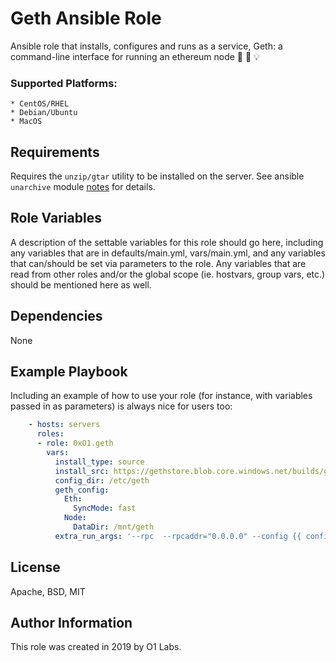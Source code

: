 Geth Ansible Role
=========

Ansible role that installs, configures and runs as a service, Geth: a command-line interface for running an ethereum node :star2: :link: :bulb:

### Supported Platforms:
```
* CentOS/RHEL
* Debian/Ubuntu
* MacOS
```

Requirements
------------

Requires the `unzip/gtar` utility to be installed on the server. See ansible `unarchive` module [notes](https://docs.ansible.com/ansible/latest/modules/unarchive_module.html#notes) for details.

Role Variables
--------------

A description of the settable variables for this role should go here, including any variables that are in defaults/main.yml, vars/main.yml, and any variables that can/should be set via parameters to the role. Any variables that are read from other roles and/or the global scope (ie. hostvars, group vars, etc.) should be mentioned here as well.

Dependencies
------------

None

Example Playbook
----------------

Including an example of how to use your role (for instance, with variables passed in as parameters) is always nice for users too:
```yaml
    - hosts: servers
      roles:
      - role: 0xO1.geth
      	vars:
      	  install_type: source
      	  install_src: https://gethstore.blob.core.windows.net/builds/geth-linux-amd64-1.8.27-4bcc0a37.tar.gz
      	  config_dir: /etc/geth
      	  geth_config:
      		Eth:
      		  SyncMode: fast
      		Node:
      		  DataDir: /mnt/geth
      	  extra_run_args: '--rpc  --rpcaddr="0.0.0.0" --config {{ config_dir }}/config.toml --miner.threads 16'
```

License
-------

Apache, BSD, MIT

Author Information
------------------

This role was created in 2019 by O1 Labs.
